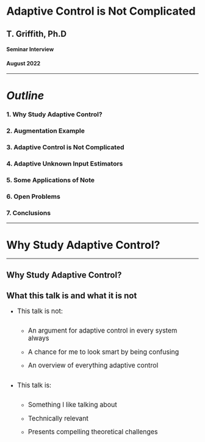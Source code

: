 <!-- .slide: data-background="#003C71" class="dark" -->

# Adaptive Control is Not Complicated

## T. Griffith, Ph.D
#### Seminar Interview

#### August 2022

---

<!-- .slide: data-background="#ffffff" class="light" -->
# ***Outline***

### 1. Why Study Adaptive Control?
### 2. Augmentation Example
### 3. Adaptive Control is Not Complicated
### 4. Adaptive Unknown Input Estimators
### 5. Some Applications of Note
### 6. Open Problems
### 7. Conclusions 


---
<!-- .slide: data-background="#003C71" class="dark" -->

# Why Study Adaptive Control?



---

<section>
<h1> Why Study Adaptive Control? </h1>
<h2> What this talk is and what it is not</h2>
<style>
.vertical-center {
  min-height: 100%;  /* Fallback for browsers do NOT support vh unit */
  min-height: 100vh; /* These two lines are counted as one :-)       */

  display: flex;
  align-items: center;
}

.reveal blockquote {
text-align: center;
width: 65%;
border: solid;
box-shadow: none;
background: #eaeaea;
}

.container{
    display: flex;
}
.col{
    flex: 1;
}
</style>

<div class="container vertical-center">

<div class="col">

<ul style="font-size:1.75vw">
<li style="padding-bottom:0.9em"> This talk is not:</li>
<ul>
  <li style="padding-bottom:0.9em"> An argument for adaptive control in every system always</li>
  <li style="padding-bottom:0.9em"> A chance for me to look smart by being confusing</li>
  <li style="padding-bottom:0.9em"> An overview of everything adaptive control</li>
  </ul>
</ul> 
</div>



<div class="col">
<ul style="font-size:1.75vw">
<li style="padding-bottom:0.9em"> This talk is:</li>
<ul>
  <li style="padding-bottom:0.9em"> Something I like talking about</li>
  <li style="padding-bottom:0.9em"> Technically relevant</li>
  <li style="padding-bottom:0.9em"> Presents compelling theoretical challenges</li>
  </ul>
</ul> 



</div>
</div>
</section>

<section>
<h1> Why Study Adaptive Control? </h1>
<h2> Some perspectives </h2>
<style>
.vertical-center {
  min-height: 100%;  /* Fallback for browsers do NOT support vh unit */
  min-height: 100vh; /* These two lines are counted as one :-)       */

  display: flex;
  align-items: center;
}

.reveal blockquote {
text-align: center;
width: 65%;
border: solid;
box-shadow: none;
background: #eaeaea;
}

.container{
    display: flex;
}
.col{
    flex: 1;
}
</style>

<div class="container vertical-center">

<div class="col">

<ul style="font-size:1.3vw">
<li style="padding-bottom:0.9em">Classical vs. stochastic vs. adaptive control </li>
<li style="padding-bottom:0.9em"> Flight and Space Structure Needs:</li>
<ul>
  <li style="padding-bottom:0.9em"> Operating in a poorly known environment</li>
  <li style="padding-bottom:0.9em"> Are experiments equivalent to actual operation?</li>
  <li style="padding-bottom:0.9em"> Many degrees of freedom</li>
  <li style="padding-bottom:0.9em"> Finite element models are only as good as the physics</li>
  <li style="padding-bottom:0.9em"> Changing situations: takeoff, deployment, landing</li>
  <li style="padding-bottom:0.9em"> Control schemes based on reduced order models </li>
  </ul>
  <li style="padding-bottom:0.9em"> <strong><em>Greatly emphasizes local vs. global, linear vs. nonlinear thinking </em></strong></li>
</ul> 
</div>



<div class="col">

<figure>
  <img src="img/seminar/gambling.png" alt="Trulli" width="800">
  <figcaption> Gambling in function space from [<a href="https://ntrs.nasa.gov/citations/19900011756">1</a>].</figcaption>
</figure>



</div>
</div>
</section>

<section>
<h1> Why Study Adaptive Control? </h1>
<h2> Defining an adaptive system</h2>
<style>
.vertical-center {
  min-height: 100%;  /* Fallback for browsers do NOT support vh unit */
  min-height: 100vh; /* These two lines are counted as one :-)       */

  display: flex;
  align-items: center;
}

.container{
    display: flex;
}
.col{
    flex: 1;
}
</style>

<div class="container vertical-center">

<div class="col">

<ul style="font-size:1.3vw">
<li style="padding-bottom:0.9em">Conceptually: </li>
<ul>
  <li style="padding-bottom:0.9em"> A system with knowledge of its performance and the potency to improve it.</li>
  </ul>
  <li style="padding-bottom:0.9em"> OR, more mathematically</li>
  <ul>
<blockquote>A map $\mathcal{J}$ from $\mathcal{S}_r$ to $\mathcal{P}$ ($\mathcal{J}: \mathcal{S}_r \rightarrow \mathcal{P}$) with range $\mathcal{J}(\mathcal{S}) \subseteq \mathcal{P}_A$</blockquote>
  <li style="padding-bottom:0.9em">Remark: All systems are adaptive in this definition with respect to some $\mathcal{S}_r$ and $\mathcal{P}_A$  </li>
</ul> 
</div>



<div class="col">

<figure>
  <img src="img/seminar/aMAP.png" alt="Trulli" width="800">
  <figcaption>L. Zadeh, "Optimality and non-scalar-valued performance criteria [<a href="https://ieeexplore.ieee.org/abstract/document/1105511">2</a>].</figcaption>
</figure>



</div>
</div>
</section>


---
<!-- .slide: data-background="#003C71" class="dark" -->

# Augmentation example



---

<section>
<h1> Augmentation example </h1>
<h2> Recovering $\mathcal{P}_A$</h2>
<style>
.vertical-center {
  min-height: 100%;  /* Fallback for browsers do NOT support vh unit */
  min-height: 100vh; /* These two lines are counted as one :-)       */

  display: flex;
  align-items: center;
}

.container{
    display: flex;
}
.col{
    flex: 1;
}
</style>

<div class="container vertical-center">

<div class="col">

<ul style="font-size:1.0vw">
<li style="padding-bottom:0.9em">Double integrator: </li>
<ul>
  <li style="padding-bottom:0.9em"> $\dot{x} = Ax+Bu, \ y=Cx$</li>
  <li style="padding-bottom:0.9em"> $A=\begin{bmatrix} 0 & 1 \\\ 0 & 0 \end{bmatrix}$, $B=\begin{bmatrix} 0 \\\ 1 \end{bmatrix}$, $C=\begin{bmatrix} 1 &1 \end{bmatrix}$</li>
  <li style="padding-bottom:0.9em"> Min. phase with $Z(A,B,C) = -1$</li>
  </ul>
  <li style="padding-bottom:0.9em"> Separation principle controller:</li>
  <ul>
  <li style="padding-bottom:0.9em"> $u = G\hat{x}$</li>
  <li style="padding-bottom:0.9em"> $\dot{\hat{x}}=A\hat{x} +Bu + K(y - \hat{y})$</li>
  <li style="padding-bottom:0.9em"> $\hat{y}=C \hat{x}$</li>
  </ul>
  <li style="padding-bottom:0.9em"> With set gains:</li>
  <ul>
  <li style="padding-bottom:0.9em"> $\sigma(A+BG) = -1 \pm j \Rightarrow G=\begin{bmatrix} -2 & -2 \end{bmatrix}$</li>
  <li style="padding-bottom:0.9em"> $\sigma(A-KC) = -2 \pm j \Rightarrow K=\begin{bmatrix} -1 & 5 \end{bmatrix}^T$</li>
  </ul>
</ul> 
</div>



<div class="col">

<figure>
  <img src="img/seminar/static.gif" alt="Trulli" width="600">
  <figcaption>Separation principle controller is stable.</figcaption>
</figure>



</div>
</div>
</section>

<section>
<h1> Augmentation example </h1>
<h2> Recovering $\mathcal{P}_A$</h2>
<style>
.vertical-center {
  min-height: 100%;  /* Fallback for browsers do NOT support vh unit */
  min-height: 100vh; /* These two lines are counted as one :-)       */

  display: flex;
  align-items: center;
}

.container{
    display: flex;
}
.col{
    flex: 1;
}
</style>

<div class="container vertical-center">

<div class="col">

<ul style="font-size:1.0vw">
<li style="padding-bottom:0.9em">But <em><strong>suppose $A$ became $\tilde{A}$:</em></strong></li>
<ul>
  <li style="padding-bottom:0.9em"> $\dot{x} = \tilde{A}x+Bu, \ y=Cx$</li>
  <li style="padding-bottom:0.9em"> $\tilde{A}=\begin{bmatrix} 0 & 1 \\\ 0 & \color{red} 3 \end{bmatrix}$, $B=\begin{bmatrix} 0 \\\ 1 \end{bmatrix}$, $C=\begin{bmatrix} 1 &1 \end{bmatrix}$</li>
  <li style="padding-bottom:0.9em"> Min. phase with $Z(A,B,C) = -1$</li>
  </ul>
  <li style="padding-bottom:0.9em"> Separation principle controller:</li>
  <ul>
  <li style="padding-bottom:0.9em"> $u = G\hat{x}$</li>
  <li style="padding-bottom:0.9em"> $\dot{\hat{x}}=A\hat{x} +Bu + K(y - \hat{y})$</li>
  <li style="padding-bottom:0.9em"> $\hat{y}=C \hat{x}$</li>
  </ul>
  <li style="padding-bottom:0.9em"> With set gains:</li>
  <ul>
  <li style="padding-bottom:0.9em"> $\sigma(\tilde{A}+BG) = 0.5 \pm 1.3j \Rightarrow G=\begin{bmatrix} -2 & -2 \end{bmatrix}$</li>
  <li style="padding-bottom:0.9em"> $\sigma(\tilde{A}-KC) = -0.5 \pm 2.7j \Rightarrow K=\begin{bmatrix} -1 & 5 \end{bmatrix}^T$</li>
  </ul>
</ul> 
</div>



<div class="col">

<figure>
  <img src="img/seminar/static_bad.gif" alt="Trulli" width="800">
  <figcaption>Perturbed separation principle controller is not stable.</figcaption>
</figure>



</div>
</div>
</section>

<section>
<h1> Augmentation example </h1>
<h2> Recovering $\mathcal{P}_A$</h2>
<style>
.vertical-center {
  min-height: 100%;  /* Fallback for browsers do NOT support vh unit */
  min-height: 100vh; /* These two lines are counted as one :-)       */

  display: flex;
  align-items: center;
}

.container{
    display: flex;
}
.col{
    flex: 1;
}
</style>

<div class="container vertical-center">

<div class="col">

<ul style="font-size:1.0vw">
<li style="padding-bottom:0.9em">But suppose $A$ became $\tilde{A}$ and <em><strong>I have augmented the system with an adaptive outer loop:</em></strong></li>
<ul>
  <li style="padding-bottom:0.9em"> $\dot{x} = \tilde{A}x+Bu, \ y=Cx$</li>
  <li style="padding-bottom:0.9em"> $\tilde{A}=\begin{bmatrix} 0 & 1 \\\ 0 & \color{red} 3 \end{bmatrix}$, $B=\begin{bmatrix} 0 \\\ 1 \end{bmatrix}$, $C=\begin{bmatrix} 1 &1 \end{bmatrix}$</li>
  <li style="padding-bottom:0.9em"> Min. phase with $Z(A,B,C) = -1$</li>
  </ul>
  <li style="padding-bottom:0.9em"> Adaptive separation principle controller:</li>
  <ul>
  <li style="padding-bottom:0.9em"> $u = G\hat{x} + L y$</li>
  <li style="padding-bottom:0.9em"> $\dot{\hat{x}}=A\hat{x} +Bu + K(y - \hat{y})$</li>
  <li style="padding-bottom:0.9em"> $\hat{y}=C \hat{x}$</li>
  </ul>
  <li style="padding-bottom:0.9em"> With same set gains and adaptive law:</li>
  <ul>
  <li style="padding-bottom:0.9em"> $\dot{L} = -y y^T \sigma, \ \sigma>0$</li>
  </ul>
</ul> 
</div>



<div class="col">

<figure>
  <img src="img/seminar/static_aug.gif" alt="Trulli" width="800">
  <figcaption>Adaptive separation principle controller is stable.</figcaption>
</figure>



</div>
</div>
</section>

<section>
<h1> Augmentation example </h1>
<h2> Recovering $\mathcal{P}_A$</h2>
<style>
.vertical-center {
  min-height: 100%;  /* Fallback for browsers do NOT support vh unit */
  min-height: 100vh; /* These two lines are counted as one :-)       */

  display: flex;
  align-items: center;
}

.container{
    display: flex;
}
.col{
    flex: 1;
}
</style>

<div class="container vertical-center">

<div class="col">

<ul style="font-size:1.3vw">
<li style="padding-bottom:0.9em">Does this happen with gain scheduled controllers?</li>
<li style="padding-bottom:0.9em">We treated a significant constant perturbation adaptively</li>
<li style="padding-bottom:0.9em">Remark: Adaptive controllers are especially good at handling significant, slower disturbances</li>
<ul>
  <li style="padding-bottom:0.9em"> Robust controllers are especially good at small, fast disturbances</li>
  <li style="padding-bottom:0.9em"> $\therefore$ <em><strong> we should generally consider the adaptive augmentation of robust controllers.</em></strong></li>
  </ul>
</ul> 
</ul> 
</div>



<div class="col">

<figure>
  <img src="img/seminar/static_aug.gif" alt="Trulli" width="800">
  <figcaption>Adaptive separation principle controller is stable.</figcaption>
</figure>



</div>
</div>
</section>

---

<!-- .slide: data-background="#003C71" class="dark" -->

# Adaptive Control is not Complicated



---

<section>
<h1> Adaptive Control is not Complicated </h1>
<style>
.vertical-center {
  min-height: 100%;  /* Fallback for browsers do NOT support vh unit */
  min-height: 100vh; /* These two lines are counted as one :-)       */

  display: flex;
  align-items: center;
}

.container{
    display: flex;
}
.col{
    flex: 1;
}
</style>


<ul style="font-size:1.3vw">
<li style="padding-bottom:0.9em">Given:</li>
<ul>
  <li style="padding-bottom:0.9em"> $ \begin{cases} \dot{x} &= Ax+Bu \\\ y&=Cx \end{cases}$</li>
  <li style="padding-bottom:0.9em"> $(A,B,C)$ ctrb/obsv (i.e. <em><strong>minimal</em></strong> description of $P(s)=C(sI-A)^{-1}B$)</li>
  </ul>
<li style="padding-bottom:0.9em">Recall Kimura-Davison sufficient conditions:</li>
<ul>
  <li style="padding-bottom:0.9em"> $M \equiv \text{rank }  B = \text{rank } C = M$ (square)</li>
  <li style="padding-bottom:0.9em"> $(A,B,C)$ ctrb/obsv</li>
  <li style="padding-bottom:0.9em"> $M\geq \frac{N+1}{2}; \ N=\dim x$</li>
  <ul>
  <li style="padding-bottom:0.9em"> `$\exists G_{\ast} \ni \sigma(A+BG_{\ast}C)$` that assigns pole locations arbitrarily</li>
  </ul>
  </ul>
</ul> 

</section>

<section>
<h1> Adaptive Control is not Complicated </h1>
<style>
.vertical-center {
  min-height: 100%;  /* Fallback for browsers do NOT support vh unit */
  min-height: 100vh; /* These two lines are counted as one :-)       */

  display: flex;
  align-items: center;
}

.container{
    display: flex;
}
.col{
    flex: 1;
}
</style>

<ul style="font-size:1.3vw">
  <li style="padding-bottom:0.9em"> Sufficient conditions for arb. pole placement but we must <em><strong>know</em></strong> $(A,B,C)$ in detail to find `$G_*$`!</li>
  <li style="padding-bottom:0.9em"> This can be onerous, but if `$G_*$` exists, the system is called output feedback stabilizable</li>
<li style="padding-bottom:0.9em">Ex:</li>
<ul>
  <li style="padding-bottom:0.9em"> $A = \begin{bmatrix} 0 & 1 \\\ 0 & 0 \end{bmatrix}$, $B = \begin{bmatrix} 0 \\\ 1  \end{bmatrix}$, $C = \begin{bmatrix} 1 & \varepsilon \end{bmatrix}$</li>
  <li style="padding-bottom:0.9em">With `$G_\ast=-g$`, $A+BG_{*}C = \begin{bmatrix} 0 & 1 \\\ -g & -g\varepsilon \end{bmatrix}$</li>
  <li style="padding-bottom:0.9em"> $\det (\lambda I -A_c) = \lambda^2 + g\varepsilon \lambda + g$ </li>
  <li style="padding-bottom:0.9em"> $\therefore$ output feedback stabilizable when $\varepsilon > 0$ only!</li>
  <ul>
  <li style="padding-bottom:0.9em"> Note: $\exists P>0 \ni A_c^T P + P A_c = -Q, \ Q>0$</li>
  </ul>
  </ul>
</ul> 


</section>


<section>
<h1> Adaptive Control is not Complicated </h1>
<h3> Adaptive Regulator using Output Feedback Only</h3>
<style>
.vertical-center {
  min-height: 100%;  /* Fallback for browsers do NOT support vh unit */
  min-height: 100vh; /* These two lines are counted as one :-)       */

  display: flex;
  align-items: center;
}

.container{
    display: flex;
}
.col{
    flex: 1;
}
</style>

<div class="container vertical-center">

<div class="col">

<ul style="font-size:1.3vw">
  <li style="padding-bottom:0.9em"> Plant: $ \begin{cases} \dot{x} &= Ax+Bu \\\ y&=Cx \end{cases}$ (square)</li>
  <li style="padding-bottom:0.9em"> Regulator: $ \begin{cases} u &= Gy \\\ \dot{G}&=-yy^T \sigma \end{cases}$</li>
  <li style="padding-bottom:0.9em"> Let `$G \equiv G_\ast + \Delta G$`. Closed loop system is:</li>
  <ul>
  <li style="padding-bottom:0.9em"> `$\begin{cases} \dot{x} &= \underbrace{(A+BG_{\ast} C)}_{A_c} x+ B \underbrace{\Delta G y}_{w}  \\\ y&=Cx \\\ \Delta \dot{G} &= \dot{G}= -y y^T\sigma, \ \sigma>0 \end{cases}$`</li>
  </ul>
</ul> 
</div>


<div class="col">

<figure>
  <img src="img/seminar/reg_diag.png" alt="Trulli" width="800">
  <figcaption>Adaptive regulator architecture.</figcaption>
</figure>



</div>
</div>
</section>

<section>
<h1> Adaptive Control is not Complicated </h1>
<h3> Lyapunov Stability Argument</h3>
<style>
.vertical-center {
  min-height: 100%;  /* Fallback for browsers do NOT support vh unit */
  min-height: 100vh; /* These two lines are counted as one :-)       */

  display: flex;
  align-items: center;
}

.container{
    display: flex;
}
.col{
    flex: 1;
}
</style>

<div class="container vertical-center">

<div class="col">

<ul style="font-size:1.3vw">
  <li style="padding-bottom:0.9em"> If a scalar function $V(x,t)$ satisfies</li>
  <ul>
  <li style="padding-bottom:0.9em"> function is lower bounded</li>
  <li style="padding-bottom:0.9em"> Time derivative $\dot{V}(x,t)$ is negative semidefinite: $\sigma \big(\dot{V}(x,t) \big)\leq 0$</li>
  <li style="padding-bottom:0.9em"> Time derivative $\dot{V}(x,t)$ is uniformly continuous in $t$: derivative is bounded</li>
  </ul>
  <li style="padding-bottom:0.9em"> Then $\lim_{t \rightarrow \infty} \dot{V}(x,t)=0$</li>
  <li style="padding-bottom:0.9em"> and we have a theoretical stability guarantee.</li>
</ul> 
</div>


<div class="col">

<figure>
  <img src="img/seminar/lyap.PNG" alt="Trulli" width="500">
  <figcaption>Example Lyapunov candidate function</figcaption>
</figure>



</div>
</div>
</section>


<section>
<h1> Adaptive Control is not Complicated </h1>
<h3> Lyapunov Stability Argument</h3>
<style>
.vertical-center {
  min-height: 100%;  /* Fallback for browsers do NOT support vh unit */
  min-height: 100vh; /* These two lines are counted as one :-)       */

  display: flex;
  align-items: center;
}

.container{
    display: flex;
}
.col{
    flex: 1;
}
</style>

<div class="container vertical-center">



<div class="col">

<ul>
<li style="padding-bottom:0.9em">Here, $P$ from $A\_c^{T} P + PA\_c = -Q$ yields a quadratic, lower bounded function</li>
  <ul>
  <li style="padding-bottom:0.9em">`$\begin{equation} \frac{\lambda_{\text{min}}(P)}{2} ||x||^2 \leq V_1(x) \equiv \frac{1}{2} x^\ast P x \leq \frac{\lambda_{\text{max}}(P)}{2} ||x||^2 \end{equation}$`</li>
  <li style="padding-bottom:0.9em">which meets our first requirement.</li>
  </ul>
  <li style="padding-bottom:0.9em">Notice</li>
  <ul>
  <li style="padding-bottom:0.9em">`$\begin{align} \dot{V}_1(x) \equiv \triangle V_{1} \dot{x} &= x^* P [A_c x +Bw] \\\ &=x^* PA_c x + x^* PB w \\\ &\leq -\frac{1}{2}x^*Qx+ x^* C^* w \\\ &\leq -1/2 \lambda_{\text{min}}(Q) ||x||^2 +(y,w)  \end{align}$`</li>
  <li style="padding-bottom:0.9em">which may or may not be negative semidefinite, but is bound.</li>
  </ul>
</ul> 

</div>


<div class="col">

<figure>
  <img src="https://tdgriffith.github.io/assets/images/James_Joseph_Sylvester.jpg" alt="Trulli" width="300">
  <figcaption>James Joseph Sylvester</figcaption>
</figure>



</div>
</div>
</section>

<section>
<h1> Adaptive Control is not Complicated </h1>
<h3> Lyapunov Stability Argument</h3>
<style>
.vertical-center {
  min-height: 100%;  /* Fallback for browsers do NOT support vh unit */
  min-height: 100vh; /* These two lines are counted as one :-)       */

  display: flex;
  align-items: center;
}

.container{
    display: flex;
}
.col{
    flex: 1;
}
</style>

<div class="container vertical-center">



<div class="col">

<ul>
  <li style="padding-bottom:0.9em">`$\begin{align} \dot{V}_1(x) \leq -1/2 \lambda_{\text{min}}(Q) ||x||^2 +(y,w)  \end{align}$`</li>
  <ul><li style="padding-bottom:0.9em">which may or may not be negative semidefinite, but is bound.</li>
  </ul>
  <li style="padding-bottom:0.9em">However, we have not checked the stability of the adaptive gain $G$</li>
  <ul><li style="padding-bottom:0.9em">Consider `$V_2(\Delta G) \equiv \frac{1}{2}\text{tr}(\Delta G \sigma^{-1} \Delta G^*)$`</li>
  <li style="padding-bottom:0.9em">`$\begin{align} \dot{V}_2 &= \text{tr}(\Delta \dot{G} \sigma^{-1} \Delta G^*) \\\ &= \text{tr}(-yy^* \sigma \sigma^{-1} \Delta G^*) \\\ &= -\text{tr}(y \underbrace{y^* \Delta G^*}_{w^*}) = -\text{tr}(w^* y) \ \text{scalar!}\\\ &=-(y,w) \end{align}$`</li>
  </ul>
</ul> 

</div>


<div class="col">
<ul>
  <li style="padding-bottom:0.9em">Which "conveniently" yields:</li>
  <ul><li style="padding-bottom:0.9em">`$\begin{align}\dot{V}(x,\Delta G, t)&=\dot{V}_1(x,t)+ \dot{V}_2(\Delta G, t) \\\ &\leq -1/2 \lambda_{\text{min}}(Q) ||x||^2 +(y,w)-(y,w) \\\ &\leq -1/2 \lambda_{\text{min}}(Q) ||x||^2  \end{align}$`</li>
  </ul>
  <li style="padding-bottom:0.9em">Since $x,G$ are now bound, composite system is bound. $V$ is negative semidefinite. Therefore, by Lyapunov, $x \Rightarrow 0$.</li>
</ul> 



</div>
</div>
</section>

<section>
<h1> Augmentation example </h1>
<h2> Double integrator example</h2>
<style>
.vertical-center {
  min-height: 100%;  /* Fallback for browsers do NOT support vh unit */
  min-height: 100vh; /* These two lines are counted as one :-)       */

  display: flex;
  align-items: center;
}

.container{
    display: flex;
}
.col{
    flex: 1;
}
</style>

<div class="container vertical-center">

<div class="col">

<ul style="font-size:1.3vw">
<li style="padding-bottom:0.9em">Returning to our double integrator example:</em></strong></li>
<ul>
  <li style="padding-bottom:0.9em"> $\dot{x} = \tilde{A}x+Bu, \ y=Cx$</li>
  <li style="padding-bottom:0.9em"> $\tilde{A}=\begin{bmatrix} 0 & 1 \\\ 0 & 0 \end{bmatrix}$, $B=\begin{bmatrix} 0 \\\ 1 \end{bmatrix}$, $C=\begin{bmatrix} 1 &1 \end{bmatrix}$</li>
  </ul>
  <li style="padding-bottom:0.9em"> Adaptive regulator:</li>
  <ul>
  <li style="padding-bottom:0.9em"> $u = G y$</li>
  </ul>
  <li style="padding-bottom:0.9em"> With adaptive law:</li>
  <ul>
  <li style="padding-bottom:0.9em"> $\dot{G} = -y y^T \sigma, \ \sigma>0$</li>
  </ul>
</ul> 
</div>



<div class="col">

<figure>
  <img src="img/seminar/reg_integ.gif" alt="Trulli" width="800">
  <figcaption>Adaptive controller is stable.</figcaption>
</figure>



</div>
</div>
</section>

<section>
<h1> Augmentation example </h1>
<h2> Double integrator example</h2>
<style>
.vertical-center {
  min-height: 100%;  /* Fallback for browsers do NOT support vh unit */
  min-height: 100vh; /* These two lines are counted as one :-)       */

  display: flex;
  align-items: center;
}

.container{
    display: flex;
}
.col{
    flex: 1;
}
</style>

<div class="container vertical-center">

<div class="col">

<ul style="font-size:1.3vw">
<li style="padding-bottom:0.9em">Returning to our double integrator example:</em></strong></li>
<ul>
  <li style="padding-bottom:0.9em"> $\dot{x} = \tilde{A}x+Bu, \ y=Cx$</li>
  <li style="padding-bottom:0.9em"> $\tilde{A}=\begin{bmatrix} 0 & 1 \\\ 0 & 3 \end{bmatrix}$, $B=\begin{bmatrix} 0 \\\ 1 \end{bmatrix}$, $C=\begin{bmatrix} 1 &1 \end{bmatrix}$</li>
  </ul>
  <li style="padding-bottom:0.9em"> Adaptive regulator:</li>
  <ul>
  <li style="padding-bottom:0.9em"> $u = G y$</li>
  </ul>
  <li style="padding-bottom:0.9em"> With adaptive law:</li>
  <ul>
  <li style="padding-bottom:0.9em"> $\dot{G} = -y y^T \sigma, \ \sigma>0$</li>
  </ul>
</ul> 
<blockquote>  Achieve exponential stability with exactly the same controller!</blockquote>
</div>



<div class="col">

<figure>
  <img src="img/seminar/reg_int3.gif" alt="Trulli" width="800">
  <figcaption>Same controller is stable for a different plant.</figcaption>
</figure>



</div>
</div>
</section>






---


<!-- .slide: data-background="#003C71" class="dark" -->

# Adaptive Unknown Input Estimators



---



<section>
<h1> Adaptive Unknown Input Estimators </h1>
<h2> Estimator overview </h2>
<style>
.vertical-center {
  min-height: 100%;  /* Fallback for browsers do NOT support vh unit */
  min-height: 100vh; /* These two lines are counted as one :-)       */

  display: flex;
  align-items: center;
}

.container{
    display: flex;
}
.col{
    flex: 1;
}
</style>

<div class="container vertical-center">

<div class="col">

<ul style="font-size:1.5vw">
<li style="padding-bottom:0.9em">Three significant uncertainties</li>
<ul>
  <li style="padding-bottom:0.9em"> Input $u$ is unknown, external, deterministic</li>
  <li style="padding-bottom:0.9em"> State matrix $A$ may have uncertainty</li>
  <li style="padding-bottom:0.9em"> Known, Lipschitz nonlinear internal dynamics $g(x)$</li>
  </ul>
<li ><strong><em>Can we synthesize $u$ and correct $A$?</em></strong></li>
</ul> 
</div>



<div class="col">

\begin{aligned}
    \dot{x}&=Ax+g(x)+Bu\\\
    y&=Cx
\end{aligned}



</div>
</div>
</section>


<section>
<h1> Adaptive Unknown Input Estimators </h1>
<h2> Modeling unknown inputs </h2>
<style>
.vertical-center {
  min-height: 100%;  /* Fallback for browsers do NOT support vh unit */
  min-height: 100vh; /* These two lines are counted as one :-)       */

  display: flex;
  align-items: center;
}

.container{
    display: flex;
}
.col{
    flex: 1;
}
</style>

<div class="container vertical-center">

<div class="col">

<ul>
<li style="padding-bottom:0.9em">Approximate input space $\mathbb{U}$</li>
  <ul>
  <li style="padding-bottom:0.9em">$\hat{u}=\sum_{i=1}^{N} c_i f_i(t)$</li></ul>
<li style="padding-bottom:0.9em" style="padding-bottom:0.9em">Persistent Inputs</dt>
<ul>
  <li style="padding-bottom:0.9em">$\dot{z}_u=F_u z_u$</li>
  <li style="padding-bottom:0.9em">$\hat{u}=\Theta_u z_u$</li>
  <li style="padding-bottom:0.9em">$F_u = \begin{bmatrix} 0 & 1 & 0 \\\ -\omega^2 & 0 & 0 \\\ 0 & 0 & 0 \end{bmatrix}$</li>
  </ul>
</ul> 
</div>



<div class="col">

<figure>
  <img src="img/acc/uhat.gif" alt="Trulli" height="600">
</figure>


</div>
</div>

</section>

<section>
<h1> Adaptive Unknown Input Estimators </h1>
<h2> Architecture and estimator error </h2>
<style>
.vertical-center {
  min-height: 100%;  /* Fallback for browsers do NOT support vh unit */
  min-height: 100vh; /* These two lines are counted as one :-)       */

  display: flex;
  align-items: center;
}

.container{
    display: flex;
}
.col{
    flex: 1;
}
</style>

<div class="container vertical-center">

<div class="col">

<figure>
  <img src="img/acc/adapt_est_weak.png" alt="Trulli" height="600">
</figure>
</div>



<div class="col">

Recover $A$ with adaptive scheme
`$$ A \equiv A_m +B L_{*} C $$`
`$$ \dot{L} = -e_y y^* \gamma_e; \ \gamma_e > 0 $$`
<br>
Error dynamics

`$$ \dot{e}=(\bar{A}+\bar{K} \bar{C})e+\bar{B} \Delta L y +\varepsilon \Delta g $$`

`$$ \begin{bmatrix} \dot{e}_x \\\ \dot{e}_z \end{bmatrix} = \underbrace{\begin{bmatrix} A_m+K_x C & B \Theta_u \\\ K_u C & F \end{bmatrix}}_\text{$\bar{A}_c$} \begin{bmatrix} e_x \\\ e_z \end{bmatrix} +\begin{bmatrix} B \\\ 0 \end{bmatrix} w +\varepsilon\begin{bmatrix} g(\hat{x})-g(x) \\\ 0 \end{bmatrix}$$`



</div>



</section>

<section>
<h1> Adaptive Unknown Input Estimators </h1>
<h2> Architecture and estimator error </h2>
<style>
.vertical-center {
  min-height: 100%;  /* Fallback for browsers do NOT support vh unit */
  min-height: 100vh; /* These two lines are counted as one :-)       */

  display: flex;
  align-items: center;
}

.container{
    display: flex;
}
.col{
    flex: 1;
}
</style>

<div class="container vertical-center">

<div class="col">

 <ul>
  <li style="padding-bottom:0.5em">ASD plant dynamics</li>
<ul>
<li style="padding-bottom:0.5em">`$\bar{A}_c^* \bar{P} + \bar{P} \bar{A}_c = -\bar{Q}$`</li>
<li style="padding-bottom:0.5em">`$\bar{P}\bar{B}=\bar{C}^*$`</li>
</ul>
  <li style="padding-bottom:0.5em">$A$ Hurwitz</li>
  <li style="padding-bottom:0.5em">Bounded `$L_{*}$`</li>
  </ul>
</div>

<div class="col">
<ul>
 <li style="padding-bottom:0.5em">Error in state and input converges to zero
    <ul>
      <li style="padding-bottom:0.5em">`$V(e,\Delta L) = \frac{1}{2}e^*\bar{P}e+\frac{1}{2}\text{tr}(\Delta L \gamma_e^{-1} \Delta L^*)$`</li>
      <li style="padding-bottom:0.5em">`$\dot{V}(e, \Delta L)\leq -\Big(\underbrace{\frac{1}{2}\lambda_{\text{min}}(\bar{Q})-\varepsilon \mu\lambda_{\text{max}}(\bar{P})}_{\bar{\alpha}>0}\Big)||e||^2$`</li>
    </ul>
  </li>
</ul> 
<br>
<p> `\begin{align} 0<\varepsilon <\frac{\lambda_{\text{min}}(\bar{Q})}{2 \mu \lambda_{\text{max}}(\bar{P})}\Longleftrightarrow \bar{\alpha}>0. \end{align}`</p>



</div>





</section>

---


<!-- .slide: data-background="#ffffff" class="light" -->

<section>

<h1> Illustrative example</h1>
<style>
.vertical-center {
  min-height: 100%;  /* Fallback for browsers do NOT support vh unit */
  min-height: 100vh; /* These two lines are counted as one :-)       */

  display: flex;
  align-items: center;
}

.container{
    display: flex;
}
.col{
    flex: 1;
}
</style>

<div class="container vertical-center">

<div class="col">
\begin{align}
\dot{x}&=A_m x+\varepsilon g(x)+Bu\\\
&=\begin{bmatrix}
-4 &1 &2\\\
-1 & -1 & 1\\\
-1 & 1 &-1 
\end{bmatrix}x+ \sin(x)+B u \\\
y&=Cx
\end{align}

</div>



<div class="col">
\begin{align}
\dot{x}&=A x+\varepsilon g(x)+Bu\\\
&=\begin{bmatrix}
-2.86 &1 &4.7\\\
1.8 & -1 & 6.7\\\
-9 & 1 &-1 7.2
\end{bmatrix}x+ \sin(x)+B u \\\
y&=Cx
\end{align}
<br>

</div>

</div>

<br>
`\begin{align}
L*=\begin{bmatrix}
-8 & 1\\\
2 & -7
\end{bmatrix}
\end{align}`


`\begin{align}
u_1(t)&=c_{11} \sin(2t)+ c_{12} \cos(2t) + c_{13} \sin(7t) + c_{14} \cos(7t)
\end{align}`
`\begin{align}
u_2(t)&=c_{11} +c_{22}t+c_{23}t^2+c_{24}t^3
\end{align}`

</section>



<section>

<h1> Illustrative example</h1>
<h3> Both the state error and the input error converge simultaneously </h3>
<style>
.vertical-center {
  min-height: 100%;  /* Fallback for browsers do NOT support vh unit */
  min-height: 100vh; /* These two lines are counted as one :-)       */

  display: flex;
  align-items: center;
}

.container{
    display: flex;
}
.col{
    flex: 1;
}
</style>

<div class="container vertical-center">

<div class="col">
<figure>
  <img src="img/acc/ex_converge2.gif" alt="Trulli" height="500">
</figure>
</div>



<div class="col">
<figure>
  <img src="img/acc/eu_converge.gif" alt="Trulli" height="500">
</figure>

</div>

</div>

</section>

<section>

<h1> Illustrative example</h1>
<h3> provided $\epsilon$ is not too great </h3>
<p> `$0 < \epsilon < \frac{\lambda_{\min}(\bar{Q})}{2 \mu \lambda_{\max}(\bar{P})}$` </p>
<style>
.vertical-center {
  min-height: 100%;  /* Fallback for browsers do NOT support vh unit */
  min-height: 100vh; /* These two lines are counted as one :-)       */

  display: flex;
  align-items: center;
}

.container{
    display: flex;
}
.col{
    flex: 1;
}
</style>

<div class="container vertical-center">

<div class="col">
<figure>
  <img src="img/acc/ex_sad_epsilon2.gif" alt="Trulli" height="500">
</figure>
</div>



<div class="col">
<figure>
  <img src="img/acc/eu_sad_epsilon3.gif" alt="Trulli" height="500">
</figure>

</div>

</div>

</section>

---

<section>

<h1> Application: Biomarker dynamics </h1>
<style>
.vertical-center {
  min-height: 100%;  /* Fallback for browsers do NOT support vh unit */
  min-height: 100vh; /* These two lines are counted as one :-)       */

  display: flex;
  align-items: center;
}

.container{
    display: flex;
}
.col{
    flex: 1;
}
</style>

<div class="container vertical-center">

<div class="col">


<h3> Kalman filtering </h3>
<figure>
  <img src="img/acc/square_noL.gif" alt="Trulli" height="750">
</figure>

</div>



<div class="col">

<h3> aUIO  </h3>
<figure>
  <img src="img/acc/square_L.gif" alt="Trulli" height="750">
</figure>



</div>

</div>

</section>

<section>

<h1> Application: Dynamic inversion for High Speed Projectile </h1>



<h3> Adaptive DI scheme </h3>
<figure>
  <img src="img/seminar/DI_scheme.png" alt="Trulli" width="1200">
</figure>
<p>Most sensitive to error in outer loop coefficients: `$\dot{Z}_\alpha^{-1}=e_{A_z} A_z \sigma$` </p>







</section>

<section>

<h1> Open problems: </h1>


<ul style="font-size:2vw">
<li style="padding-bottom:0.5em">Methods to certify flight critical systems not readily available</li>
<ul>
<li style="padding-bottom:0.5em">Existing validation methods are analogous but not immediate. </li>
<li style="padding-bottom:0.5em">Stability margins? Validation of closed loop performance?</li>
</ul> 







</section>

---

<!-- .slide: data-background="#003C71" class="dark" -->


<h3>We lived in a sloppy world,  </h3>
<h2> ***but we were precise, very precise.*** </h2>
<br>
<div style="text-align: right"> <small>- Carrying the Fire</small></div>